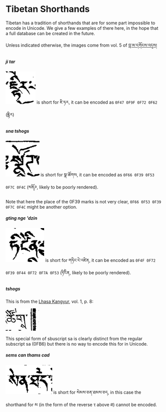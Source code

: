 # Tibetan Shorthands

Tibetan has a tradition of shorthands that are for some part impossible to encode in Unicode. We give a few examples of there here, in the hope that a full database can be created in the future.

Unless indicated otherwise, the images come from vol. 5 of [བླ་མ་དགོངས་འདུས།](http://tbrc.org/link?RID=W23445)

##### ji tar

![ji tar](images/ji-tar.png?raw=true) is short for ཇི་ཏར, it can be encoded as `0F47 0F9F 0F72 0F62` (ཇྟིར)

##### sna tshogs

![sna tshogs](images/sna-tshogs.png?raw=true) is short for སྣ་ཚོགས, it can be encoded as `0F66 0F39 0F53 0F7C 0F4C` (ས༹ནོཌ, likely to be poorly rendered).

Note that here the place of the 0F39 marks is not very clear, `0F66 0F53 0F39 0F7C 0F4C` might be another option.

##### gting nge 'dzin

![gting nge 'dzin](images/gting-nge-hdzin.png?raw=true) is short for གཏིང་ངེ་འཛིན, it can be encoded as `0F4F 0F72 0F39 0F44 0F72 0F7A 0F53` (ཏི༹ངིེན, likely to be poorly rendered).

##### tshogs

This is from the [Lhasa Kangyur](http://tbrc.org/link?RID=W26071), vol. 1, p. 8:

![tshogs](images/tshogs.png?raw=true)

This special form of sbuscript sa is clearly distinct from the regular subscript sa (0FB6) but there is no way to encode this for in Unicode.

##### sems can thams cad

![sems can thams cad](images/sems-can-thams-cad.png?raw=true) is short for སེམས་ཅན་ཐམས་ཅད, in this case the shorthand for མ (in the form of the reverse τ above ཐ) cannot be encoded. 

